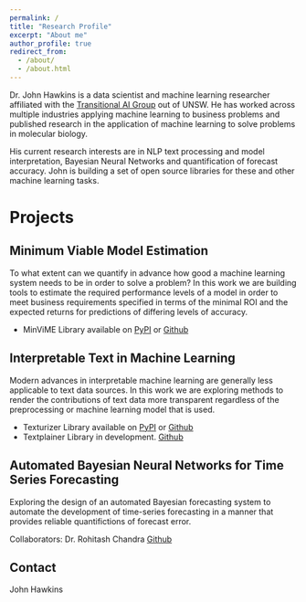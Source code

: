 ```yaml
---
permalink: /
title: "Research Profile"
excerpt: "About me"
author_profile: true
redirect_from: 
  - /about/
  - /about.html
---
```


Dr. John Hawkins is a data scientist and machine learning researcher affiliated with the [Transitional AI Group](http://trans-ai.github.io)
 out of UNSW.
He has worked across multiple industries applying machine learning to business problems and published research in the application
of machine learning to solve problems in molecular biology. 

His current research interests are in NLP text processing and model interpretation, Bayesian Neural Networks and quantification of forecast accuracy.
John is building a set of open source libraries for these and other machine learning tasks. 


Projects
==============

## Minimum Viable Model Estimation

To what extent can we quantify in advance how good a machine learning system needs to be in order to solve a 
problem? In this work we are building tools to estimate the required performance levels of a model in order
to meet business requirements specified in terms of the minimal ROI and the expected returns for predictions
of differing levels of accuracy.

* MinViME Library available on [PyPI](https://pypi.org/project/minvime/) or [Github](https://github.com/john-hawkins/minvime)


## Interpretable Text in Machine Learning

Modern advances in interpretable machine learning are generally less applicable to text data sources.
In this work we are exploring methods to render the contributions of text data more transparent regardless
of the preprocessing or machine learning model that is used.

* Texturizer Library available on [PyPI](https://pypi.org/project/texturizer/) or [Github](https://github.com/john-hawkins/texturizer)
* Textplainer Library in development. [Github](https://github.com/john-hawkins/textplainer)



## Automated Bayesian Neural Networks for Time Series Forecasting

Exploring the design of an automated Bayesian forecasting system to automate the development of time-series
forecasting in a manner that provides reliable quantifictions of forecast error.

Collaborators: Dr. Rohitash Chandra 
[Github](https://github.com/john-hawkins/autobayes)


Contact
-------
John Hawkins


